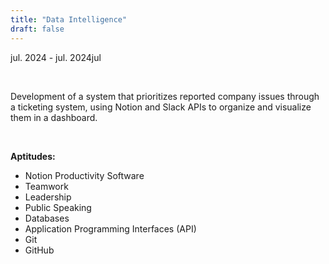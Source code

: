 ```yaml
---
title: "Data Intelligence"
draft: false
---
```


jul. 2024 - jul. 2024jul

&nbsp;

Development of a system that prioritizes reported company issues through a ticketing system, using Notion and Slack APIs to organize and visualize them in a dashboard.

&nbsp;

**Aptitudes:**
- Notion Productivity Software
- Teamwork
- Leadership
- Public Speaking
- Databases
- Application Programming Interfaces (API)
- Git
- GitHub

